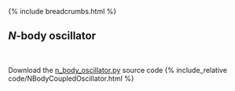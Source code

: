 {% include breadcrumbs.html %}

## $N$-body oscillator
<div class="header_line"><br/></div>

Download the [n_body_oscillator.py](code/n_body_oscillator.py) source code
{% include_relative code/NBodyCoupledOscillator.html %}
